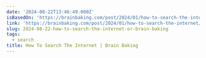 ```yaml
---
date: '2024-08-22T13:46:49.000Z'
isBasedOn: 'https://brainbaking.com/post/2024/01/how-to-search-the-internet/'
link: 'https://brainbaking.com/post/2024/01/how-to-search-the-internet/'
slug: 2024-08-22-how-to-search-the-internet-or-brain-baking
tags:
  - search
title: How To Search The Internet | Brain Baking
---
```

 
